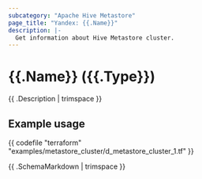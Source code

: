 ```yaml
---
subcategory: "Apache Hive Metastore"
page_title: "Yandex: {{.Name}}"
description: |-
  Get information about Hive Metastore cluster.
---
```


# {{.Name}} ({{.Type}})

{{ .Description | trimspace }}

## Example usage

{{ codefile "terraform" "examples/metastore_cluster/d_metastore_cluster_1.tf" }}

{{ .SchemaMarkdown | trimspace }}

